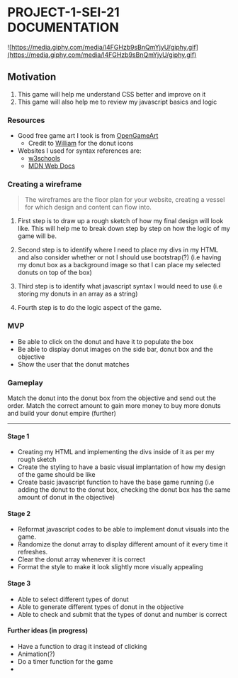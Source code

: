 # PROJECT-1-SEI-21 DOCUMENTATION

![https://media.giphy.com/media/l4FGHzb9sBnQmYjyU/giphy.gif](https://media.giphy.com/media/l4FGHzb9sBnQmYjyU/giphy.gif)

## Motivation

1. This game will help me understand CSS better and improve on it
2. This game will also help me to review my javascript basics and logic

### Resources

- Good free game art I took is from [OpenGameArt](https://opengameart.org/)
 	- Credit to [William](https://opengameart.org/content/donut-pack) for the donut icons
- Websites I used for syntax references are:
 	- [w3schools](https://www.w3schools.com/)
 	- [MDN Web Docs](https://developer.mozilla.org/en-US/)

### Creating a wireframe 

> The wireframes are the floor plan for your website, creating a vessel for which design and content can flow into.

1. First step is to draw up a rough sketch of how my final design will look like. This will help me to break down step by step on how the logic of my game will be. 

2. Second step is to identify where I need to place my divs in my HTML and also consider whether or not I should use bootstrap(?) (i.e having my donut box as a background image so that I can place my selected donuts on top of the box)

3. Third step is to identify what javascript syntax I would need to use (i.e storing my donuts in an array as a string)

4. Fourth step is to do the logic aspect of the game.

### MVP

- Be able to click on the donut and have it to populate the box
-	Be able to display donut images on the side bar, donut box and the objective
- Show the user that the donut matches

### Gameplay

Match the donut into the donut box from the objective and send out the order. Match the correct amount to gain more money to buy more donuts and build your donut empire (further)

- - - -

#### Stage 1

- Creating my HTML and implementing the divs inside of it as per my rough sketch
- Create the styling to have a basic visual implantation of how my design of the game should be like
- Create basic javascript function to have the base game running (i.e adding the donut to the donut box, checking the donut box has the same amount of donut in the objective)

#### Stage 2

- Reformat javascript codes to be able to implement donut visuals into the game.
- Randomize the donut array to display different amount of it every time it refreshes.
- Clear the donut array whenever it is correct
- Format the style to make it look slightly more visually appealing

#### Stage 3

- Able to select different types of donut
- Able to generate different types of donut in the objective
- Able to check and submit that the types of donut and number is correct

#### Further ideas (in progress)
- Have a function to drag it instead of clicking
- Animation(?)
- Do a timer function for the game
- 